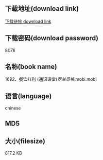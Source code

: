 ## 下载地址(download link)
[下载链接 download link](https://voluble-croquembouche-d321dc.netlify.app/?s=1692%E3%80%81%E9%A4%90%E9%A5%AE%E7%BA%A2%E5%88%A9+%28%E9%80%9A%E8%AF%86%E8%AF%BE%E5%A0%82%29_%E7%BD%97%E5%85%B0%E8%B4%9D%E6%A0%BC_.mobi)

## 下载密码(download password)
8078

## 名称(book name)
1692、餐饮红利 (通识课堂)_罗兰贝格_.mobi.mobi

## 语言(language)
chinese

## MD5


## 大小(filesize)
817.2 KB
